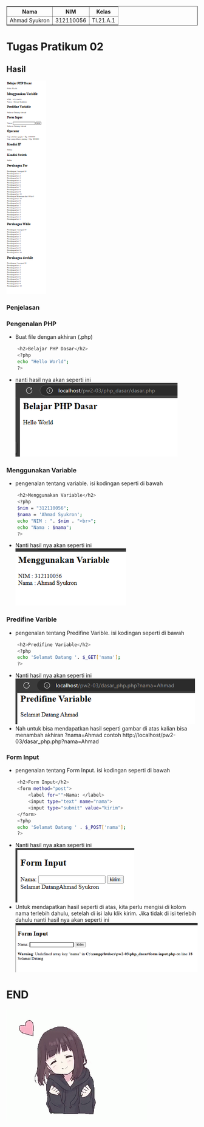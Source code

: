 <body>
    <table border="1">
        <tr>
            <th> Nama</th>
            <th>NIM</th>
            <th>Kelas</th>
        </tr>
        <tr>
            <td>Ahmad Syukron</td>
            <td>312110056</td>
            <td>TI.21.A.1</td>
        </tr>
    </table>
</body>

# Tugas Pratikum 02
## Hasil
![Gambar 01](Image/hasil%20dari%20php%20sederhana.PNG)
### Penjelasan

### Pengenalan PHP
- Buat file dengan akhiran (.php)<p>
```bash
    <h2>Belajar PHP Dasar</h2>
    <?php
    echo "Hello World";
    ?>
```

- nanti hasil nya akan seperti ini ![Gambar 02](Image/hello%20world.PNG)

### Menggunakan Variable
- pengenalan tentang variable. isi kodingan seperti di bawah
```bash
    <h2>Menggunakan Variable</h2>
    <?php
    $nim = "312110056";
    $nama = 'Ahmad Syukron';
    echo "NIM : ". $nim . "<br>";
    echo "Nama : $nama";
    ?>
```
- Nanti hasil nya akan seperti ini ![Gambar 03](Image/menggunakan%20variable.PNG)

### Predifine Varible
- pengenalan tentang Predifine Varible. isi kodingan seperti di bawah
```bash
    <h2>Predifine Variable</h2>
    <?php
    echo 'Selamat Datang '. $_GET['nama'];
    ?>
```
- Nanti hasil nya akan seperti ini ![Gambar 04](Image/predifine%20variable.PNG)
- Nah untuk bisa mendapatkan hasil seperti gambar di atas kalian bisa menambah akhiran ?nama=Ahmad contoh http://localhost/pw2-03/dasar_php.php?nama=Ahmad

### Form Input
- pengenalan tentang Form Input. isi kodingan seperti di bawah
```bash
    <h2>Form Input</h2>
    <form method="post">
        <label for="">Nama: </label>
        <input type="text" name="nama">
        <input type="submit" value="kirim">
    </form>
    <?php
    echo 'Selamat Datang ' . $_POST['nama'];
    ?>
```
- Nanti hasil nya akan seperti ini ![Gambar 05](Image/form%20input(berhasil).PNG)
- Untuk mendapatkan hasil seperti di atas, kita perlu mengisi di kolom nama terlebih dahulu, setelah di isi lalu klik kirim. Jika tidak di isi terlebih dahulu nanti hasil nya akan seperti ini ![Gambar 06](Image/form%20input(error).PNG)


# END
![Gambar 20](Image/anime-love.gif)